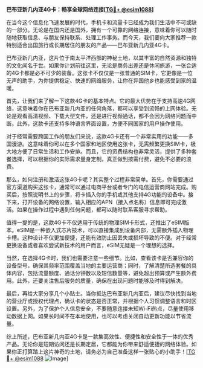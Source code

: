 **巴布亚新几内亚4G卡：畅享全球网络连接[[TG💪+ @esim1088](https://t.me/s/esim1088)]**

在当今这个信息化飞速发展的时代，手机卡和流量卡已经成为我们生活中不可或缺的一部分。无论是在国内还是国外，拥有一个可靠的网络连接，意味着你可以随时随地获取信息、与朋友保持联系、处理工作事务。而今天，我们要向大家推荐一款特别适合出国旅行或长期居住的朋友的产品——巴布亚新几内亚4G卡。

巴布亚新几内亚，这片位于南太平洋西部的神秘土地，以其丰富的自然资源和独特的文化闻名于世。如果你计划前往这里，无论是商务出差还是休闲旅游，一张合适的4G卡都是必不可少的装备。这张卡不仅仅是一张普通的SIM卡，它更像是一位无声的助手，为你提供稳定、快速的网络服务，让你在异国他乡也能感受到家的温暖。

首先，让我们来了解一下这款4G卡的基本特点。它的最大优势在于支持高速4G网络，这意味着你在巴布亚新几内亚的任何角落，都可以享受到流畅的上网体验。无论是观看高清视频、下载大型文件，还是进行视频通话，都不会因为网络问题而中断。此外，这款卡还支持多种语言界面设置，方便不同国家的用户操作使用。

对于经常需要跨国工作的朋友们来说，这款4G卡还有一个非常实用的功能——多国漫游。这意味着你可以在多个国家和地区使用这张卡，无需频繁更换SIM卡，极大地方便了日常生活和工作安排。而且，它的资费结构也非常灵活，提供了多种套餐选择，可以根据你的实际需求量身定制，真正做到按需付费，避免不必要的浪费。

那么，如何注册和激活这张4G卡呢？其实整个过程非常简单。首先，你需要通过官方渠道购买这张卡，通常可以通过电商平台或者专门的电信运营商网站完成。购买后，按照说明书上的步骤，将卡插入你的手机或其他支持4G功能的设备中。接下来，打开设备的网络设置，输入相应的APN（接入点名称）信息即可完成激活。如果在操作过程中遇到任何问题，都可以随时联系客服寻求帮助。

值得一提的是，这款4G卡不仅适用于传统的物理SIM卡形式，还推出了eSIM版本。eSIM是一种嵌入式芯片技术，可以直接集成到设备内部，无需额外插入物理卡槽。这种设计不仅更加便捷，还能有效防止因丢失或损坏导致的不便。对于经常更换设备或者喜欢尝试新技术的用户而言，eSIM无疑是一个理想的选择。

当然，在选择4G卡时，我们也需要注意一些细节。比如，查看该卡是否兼容你的设备型号，确保其频率范围覆盖当地的主要运营商；同时，了解清楚所选套餐的具体内容，包括流量额度、通话分钟数以及短信数量等，避免超出预算或产生额外费用。此外，还要关注售后服务的质量，确保在出现问题时能够及时得到解决。

最后，再给大家分享几个小贴士。当你抵达巴布亚新几内亚后，建议尽快找到当地的营业厅或授权代理点，确认卡的状态是否正常，并根据个人习惯调整语言和时区设置。另外，为了保护个人信息安全，不要随意连接未知Wi-Fi热点，尽量使用移动数据上网。如果长时间不在本地使用，也可以考虑关闭自动更新功能以节省流量。

综上所述，巴布亚新几内亚4G卡是一款集高效性、便捷性和安全性于一体的优秀产品。无论你是短期访问还是长期定居，它都能为你带来舒适便捷的网络体验。如果你正打算踏上这片神奇的土地，请务必为自己准备这样一张贴心的小助手！[[TG💪+ @esim1088](https://t.me/s/esim1088) ![Image](https://i.postimg.cc/4NQfJmqS/Snipaste-2025-05-13-00-14-12.png)]